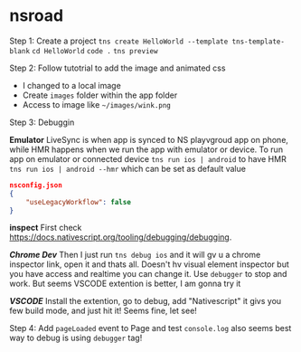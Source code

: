 # nsroad
Step 1: Create a project
`tns create HelloWorld --template tns-template-blank`
`cd HelloWorld`
`code .`
`tns preview`

Step 2: Follow tutotrial to add the image and animated css
- I changed to a local image
- Create `images` folder within the app folder
- Access to image like `~/images/wink.png`

Step 3: Debuggin

**Emulator**
LiveSync is when app is synced to NS playvgroud app on phone, while HMR happens when we run the app with emulator or device. To run app on emulator or connected device `tns run ios | android` to have HMR `tns run ios | android --hmr` which can be set as default value

```json
nsconfig.json
{
    "useLegacyWorkflow": false
}
```

**inspect**
First check https://docs.nativescript.org/tooling/debugging/debugging. 

***Chrome Dev***
Then I just run `tns debug ios` and it will gv u a chrome inspector link, open it and thats all. Doesn't hv visual element inspector but you have access and realtime you can change it. Use `debugger` to stop and work. But seems VSCODE extention is better, I am gonna try it

***VSCODE***
Install the extention, go to debug, add "Nativescript" it givs you few build mode, and just hit it! Seems fine, let see!


Step 4:
Add `pageLoaded` event to Page and test `console.log` also seems best way to debug is using `debugger` tag!


